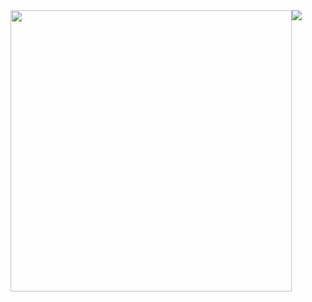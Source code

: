 <div style="display: flex; flex-direction: row;">
  <img class="img" src="https://github-readme-stats.vercel.app/api?username=thulin82&show_icons=true" width="450px" />
  <img class="img" src="https://github-readme-stats.vercel.app/api/top-langs/?username=thulin82&layout=compact&card_width=330"/>
</div>